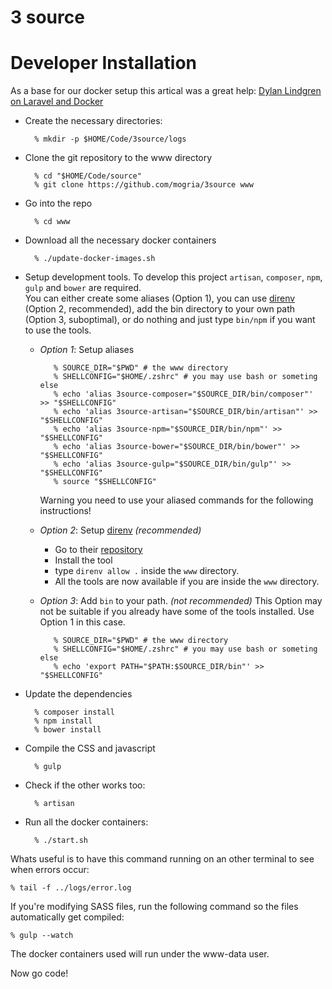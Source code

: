 # 3 source

# Developer Installation

As a base for our docker setup this artical was a great help: [Dylan Lindgren on Laravel and Docker][docker]

* Create the necessary directories:

        % mkdir -p $HOME/Code/3source/logs

* Clone the git repository to the www directory

        % cd "$HOME/Code/source"
        % git clone https://github.com/mogria/3source www

* Go into the repo

        % cd www

* Download all the necessary docker containers

        % ./update-docker-images.sh

* Setup development tools. To develop this project `artisan`, `composer`, `npm`, `gulp` and `bower` are required.  
  You can either create some aliases (Option 1), you can use [direnv] (Option 2, recommended), add the bin directory to your own path (Option 3, suboptimal), or do nothing and just type `bin/npm` if you want to use the tools.
   * *Option 1*: Setup aliases

            % SOURCE_DIR="$PWD" # the www directory
            % SHELLCONFIG="$HOME/.zshrc" # you may use bash or someting else
            % echo 'alias 3source-composer="$SOURCE_DIR/bin/composer"' >> "$SHELLCONFIG"
            % echo 'alias 3source-artisan="$SOURCE_DIR/bin/artisan"' >> "$SHELLCONFIG"
            % echo 'alias 3source-npm="$SOURCE_DIR/bin/npm"' >> "$SHELLCONFIG"
            % echo 'alias 3source-bower="$SOURCE_DIR/bin/bower"' >> "$SHELLCONFIG"
            % echo 'alias 3source-gulp="$SOURCE_DIR/bin/gulp"' >> "$SHELLCONFIG"
            % source "$SHELLCONFIG"

     Warning you need to use your aliased commands for the following instructions!
   * *Option 2*: Setup [direnv] *(recommended)*
     * Go to their [repository][direnv]
     * Install the tool
     * type `direnv allow .` inside the `www` directory.
     * All the tools are now available if you are inside the `www` directory.
   * *Option 3*: Add `bin` to your path. *(not recommended)*
     This Option may not be suitable if you already have some of the tools installed. Use Option 1 in this case.

            % SOURCE_DIR="$PWD" # the www directory
            % SHELLCONFIG="$HOME/.zshrc" # you may use bash or someting else
            % echo 'export PATH="$PATH:$SOURCE_DIR/bin"' >> "$SHELLCONFIG"

    
* Update the dependencies

        % composer install
        % npm install
        % bower install

* Compile the CSS and javascript

        % gulp

* Check if the other works too:

        % artisan

* Run all the docker containers:

        % ./start.sh

Whats useful is to have this command running on an other terminal to see when errors occur:

    % tail -f ../logs/error.log

If you're modifying SASS files, run the following command so the files automatically get compiled:

    % gulp --watch

The docker containers used will run under the www-data user.

Now go code!

[docker]: <http://dylanlindgren.com/docker-for-the-laravel-framework> "Dylan Lindgren, Docker for the Laravel Framework"
[direnv]: <https://github.com/direnv/direnv> "direnv Repository"

